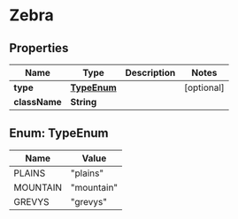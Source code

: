

# Zebra


## Properties

| Name | Type | Description | Notes |
|------------ | ------------- | ------------- | -------------|
|**type** | [**TypeEnum**](#TypeEnum) |  |  [optional] |
|**className** | **String** |  |  |



## Enum: TypeEnum

| Name | Value |
|---- | -----|
| PLAINS | &quot;plains&quot; |
| MOUNTAIN | &quot;mountain&quot; |
| GREVYS | &quot;grevys&quot; |



